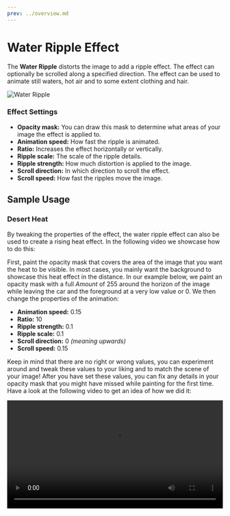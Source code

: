 ```yaml
---
prev: ../overview.md
---
```

# Water Ripple Effect

The **Water Ripple** distorts the image to add a ripple effect. The effect can optionally be scrolled along a specified direction. The effect can be used to animate still waters, hot air and to some extent clothing and hair.

![Water Ripple](/wallpaper-engine-docs/img/effects/Water_ripple.gif)

### Effect Settings

* **Opacity mask:** You can draw this mask to determine what areas of your image the effect is applied to.
* **Animation speed:** How fast the ripple is animated.
* **Ratio:** Increases the effect horizontally or vertically.
* **Ripple scale:** The scale of the ripple details.
* **Ripple strength:** How much distortion is applied to the image.
* **Scroll direction:** In which direction to scroll the effect.
* **Scroll speed:** How fast the ripples move the image.

## Sample Usage

### Desert Heat

By tweaking the properties of the effect, the water ripple effect can also be used to create a rising heat effect. In the following video we showcase how to do this:

First, paint the opacity mask that covers the area of the image that you want the heat to be visible. In most cases, you mainly want the background to showcase this heat effect in the distance. In our example below, we paint an opacity mask with a full *Amount* of 255 around the horizon of the image while leaving the car and the foreground at a very low value or 0. We then change the properties of the animation:

* **Animation speed:** 0.15
* **Ratio:** 10
* **Ripple strength:** 0.1
* **Ripple scale:** 0.1
* **Scroll direction:** 0 *(meaning upwards)*
* **Scroll speed:** 0.15

Keep in mind that there are no right or wrong values, you can experiment around and tweak these values to your liking and to match the scene of your image! After you have set these values, you can fix any details in your opacity mask that you might have missed while painting for the first time. Have a look at the following video to get an idea of how we did it:

<video width="100%" controls loop autoplay>
  <source src="/videos/water_ripple_heat.mp4" type="video/mp4">
  Your browser does not support the video tag.
</video>